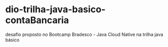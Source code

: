 # dio-trilha-java-basico-contaBancaria
desafio proposto no Bootcamp Bradesco - Java Cloud Native na trilha java básico
